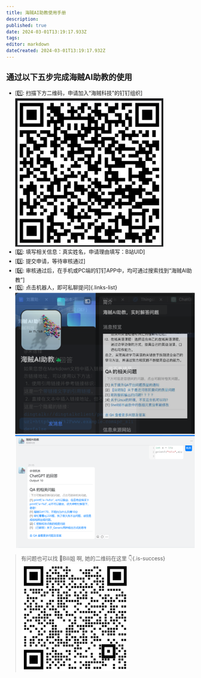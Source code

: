```yaml
---
title: 海贼AI助教使用手册
description: 
published: true
date: 2024-03-01T13:19:17.933Z
tags: 
editor: markdown
dateCreated: 2024-03-01T13:19:17.932Z
---
```


## 通过以下五步完成海贼AI助教的使用
- [1️⃣: 扫描下方二维码，申请加入“海贼科技"的钉钉组织]
![海贼科技钉钉-年度船票3群.png](/images/海贼科技钉钉-年度船票3群.png)
- [2️⃣: 填写相关信息：真实姓名，申请理由填写：B站UID]
- [3️⃣: 提交申请，等待审核通过]
- [4️⃣: 审核通过后，在手机或PC端的钉钉APP中，均可通过搜索找到“海贼AI助教”]
- [5️⃣: 点击机器人，即可私聊提问]{.links-list}
![海贼ai助教说明.png](/images/海贼ai助教说明.png)
![海贼ai助教示例.png](/images/海贼ai助教示例.png)

> 有问题也可以找 👧Bili姐 啊, 她的二维码在这里 👇{.is-success}
![新bili姐.png](/images/新bili姐.png)
